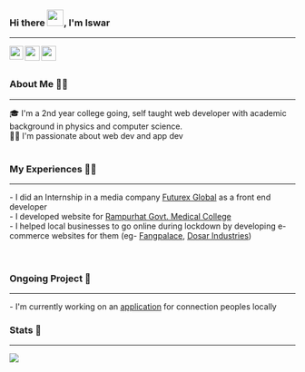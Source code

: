 ### Hi there <img src="https://github.com/TheDudeThatCode/TheDudeThatCode/blob/master/Assets/Hi.gif" width="29px">, I'm Iswar

<hr>

<a href="https://www.linkedin.com/in/iswarmondal/">
  <img align="left" width="24px" src="https://cdn.jsdelivr.net/npm/simple-icons@v3/icons/linkedin.svg"  />
</a>
<a href="https://twitter.com/IswarMondal19">
  <img align="left" width="26px" src="https://cdn.jsdelivr.net/npm/simple-icons@v3/icons/twitter.svg" />
</a>
<a href="mailto:developeriswar@gmail.com">
  <img align="left" width="26px" src="https://cdn.jsdelivr.net/npm/simple-icons@v3/icons/gmail.svg" />
</a>

<br>
<br>

### About Me 🧘‍♂️
<hr/>
🎓 I'm a 2nd year college going, self taught web developer with academic background in physics and computer science.
<br>
👨‍💻 I'm passionate about web dev and app dev
<br>
<br>

### My Experiences 👷‍♂
<hr>
- I did an Internship in a media company <a href="https://www.linkedin.com/company/futurex-global/mycompany/">Futurex Global</a> as a front end developer <br> 
- I developed website for <a href="http://www.rampurhatgmch.edu.in/">Rampurhat Govt. Medical College</a>  <br>
- I helped local businesses to go online during lockdown by developing e-commerce websites for them (eg- <a href="https://fangpalace.com/">Fangpalace</a>, <a href="https://dosarindustries.com/">Dosar Industries</a>)   <br>
<br><br>

### Ongoing Project 🚧
<hr>
- I'm currently working on an <a href="https://github.com/iswarmondal/fantastic-fox" >application</a> for connection peoples locally

### Stats 🧭
<hr>
<img src="https://github-readme-stats.vercel.app/api?username=iswarmondal&count_private=true&show_icons=true&theme=vue&border_radius=20" >
<!--
Visits
<img src="https://visitor-badge.laobi.icu/badge?page_id=iswarmondal.iswarmondal">
-->
